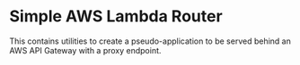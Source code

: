 # Simple AWS Lambda Router

This contains utilities to create a pseudo-application to be served behind an AWS API Gateway with a proxy endpoint.